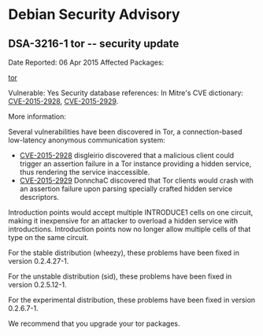 
Debian Security Advisory
========================


DSA-3216-1 tor -- security update
---------------------------------



Date Reported:
06 Apr 2015
Affected Packages:

[tor](https://packages.debian.org/src:tor)

Vulnerable:
Yes
Security database references:
In Mitre's CVE dictionary: [CVE-2015-2928](https://security-tracker.debian.org/tracker/CVE-2015-2928), [CVE-2015-2929](https://security-tracker.debian.org/tracker/CVE-2015-2929).  

More information:

Several vulnerabilities have been discovered in Tor, a connection-based
low-latency anonymous communication system:


* [CVE-2015-2928](https://security-tracker.debian.org/tracker/CVE-2015-2928)
disgleirio discovered that a malicious client could trigger an
 assertion failure in a Tor instance providing a hidden service,
 thus rendering the service inaccessible.
* [CVE-2015-2929](https://security-tracker.debian.org/tracker/CVE-2015-2929)
DonnchaC discovered that Tor clients would crash with an
 assertion failure upon parsing specially crafted hidden service
 descriptors.


Introduction points would accept multiple INTRODUCE1 cells on one
circuit, making it inexpensive for an attacker to overload a hidden
service with introductions. Introduction points now no longer allow
multiple cells of that type on the same circuit.


For the stable distribution (wheezy), these problems have been fixed in
version 0.2.4.27-1.


For the unstable distribution (sid), these problems have been fixed in
version 0.2.5.12-1.


For the experimental distribution, these problems have been
fixed in version 0.2.6.7-1.


We recommend that you upgrade your tor packages.





